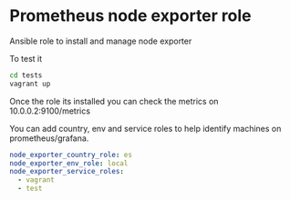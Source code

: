 # Prometheus node exporter role

Ansible role to install and manage node exporter

To test it

```bash
cd tests
vagrant up
```

Once the role its installed you can check the metrics on 10.0.0.2:9100/metrics

You can add country, env and service roles to help identify machines on prometheus/grafana.

```yaml
node_exporter_country_role: es
node_exporter_env_role: local
node_exporter_service_roles:
  - vagrant
  - test
```
